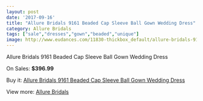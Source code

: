 ```yaml
---
layout: post
date: '2017-09-16'
title: "Allure Bridals 9161 Beaded Cap Sleeve Ball Gown Wedding Dress"
category: Allure Bridals
tags: ["sale","dresses","gown","beaded","unique"]
image: http://www.eudances.com/11830-thickbox_default/allure-bridals-9161-beaded-cap-sleeve-ball-gown-wedding-dress.jpg
---
```

Allure Bridals 9161 Beaded Cap Sleeve Ball Gown Wedding Dress

On Sales: **$396.99**
<a href="https://www.eudances.com/en/allure-bridals/3719-allure-bridals-9161-beaded-cap-sleeve-ball-gown-wedding-dress.html"><amp-img layout="responsive" width="600" height="600" src="//www.eudances.com/11830-thickbox_default/allure-bridals-9161-beaded-cap-sleeve-ball-gown-wedding-dress.jpg" alt="Allure Bridals 9161 Beaded Cap Sleeve Ball Gown Wedding Dress 0" /></a>
<a href="https://www.eudances.com/en/allure-bridals/3719-allure-bridals-9161-beaded-cap-sleeve-ball-gown-wedding-dress.html"><amp-img layout="responsive" width="600" height="600" src="//www.eudances.com/11835-thickbox_default/allure-bridals-9161-beaded-cap-sleeve-ball-gown-wedding-dress.jpg" alt="Allure Bridals 9161 Beaded Cap Sleeve Ball Gown Wedding Dress 1" /></a>
<a href="https://www.eudances.com/en/allure-bridals/3719-allure-bridals-9161-beaded-cap-sleeve-ball-gown-wedding-dress.html"><amp-img layout="responsive" width="600" height="600" src="//www.eudances.com/11834-thickbox_default/allure-bridals-9161-beaded-cap-sleeve-ball-gown-wedding-dress.jpg" alt="Allure Bridals 9161 Beaded Cap Sleeve Ball Gown Wedding Dress 2" /></a>
<a href="https://www.eudances.com/en/allure-bridals/3719-allure-bridals-9161-beaded-cap-sleeve-ball-gown-wedding-dress.html"><amp-img layout="responsive" width="600" height="600" src="//www.eudances.com/11833-thickbox_default/allure-bridals-9161-beaded-cap-sleeve-ball-gown-wedding-dress.jpg" alt="Allure Bridals 9161 Beaded Cap Sleeve Ball Gown Wedding Dress 3" /></a>
<a href="https://www.eudances.com/en/allure-bridals/3719-allure-bridals-9161-beaded-cap-sleeve-ball-gown-wedding-dress.html"><amp-img layout="responsive" width="600" height="600" src="//www.eudances.com/11832-thickbox_default/allure-bridals-9161-beaded-cap-sleeve-ball-gown-wedding-dress.jpg" alt="Allure Bridals 9161 Beaded Cap Sleeve Ball Gown Wedding Dress 4" /></a>
<a href="https://www.eudances.com/en/allure-bridals/3719-allure-bridals-9161-beaded-cap-sleeve-ball-gown-wedding-dress.html"><amp-img layout="responsive" width="600" height="600" src="//www.eudances.com/11831-thickbox_default/allure-bridals-9161-beaded-cap-sleeve-ball-gown-wedding-dress.jpg" alt="Allure Bridals 9161 Beaded Cap Sleeve Ball Gown Wedding Dress 5" /></a>

Buy it: [Allure Bridals 9161 Beaded Cap Sleeve Ball Gown Wedding Dress](https://www.eudances.com/en/allure-bridals/3719-allure-bridals-9161-beaded-cap-sleeve-ball-gown-wedding-dress.html "Allure Bridals 9161 Beaded Cap Sleeve Ball Gown Wedding Dress")

View more: [Allure Bridals](https://www.eudances.com/en/2-allure-bridals "Allure Bridals")